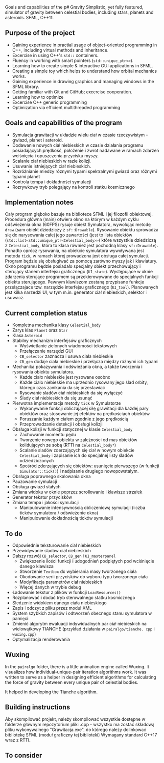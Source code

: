 Goals and capabilities of the p# Gravity
Simplistic, yet fully featured, simulator of gravity between celestial bodies, including stars, planets and asteroids.
SFML, C++11.

## Purpose of the project
* Gaining experience in practial usage of object-oriented programming in C++, including virtual methods and inheritance.
* Excercise in using C++'s `std::` containers.
* Fluency in working with smart pointers (`std::unique_ptr<>`).
* Learning how to create simple & interactive GUI applications in SFML.
* Creating a simple toy which helps to understand how orbital mechanics works.
* Gaining experience in drawing graphics and managing windows in the SFML library.
* Getting familiar with Git and GitHub; excercise cooperation.
* Learning how to optimize
* Excercise C++ generic programming
* Optimization via efficient multithreaded programming
## Goals and capabilities of the program
* Symulacja grawitacji w układzie wielu ciał w czasie rzeczywistym - gwiazd, planet i asteroid.
* Dodawanie nowych ciał niebieskich w czasie działania programu posiadających prędkość, położenie i zwrot nadawane w ramach zdarzeń wciśnięcia i opuszczenia przycisku myszy.
* Scalanie ciał niebieskich w razie kolizji.
* Usuwanie istniejących ciał niebieskich.
* Rozróżnianie miedzy róznymi typami spektralnymi gwiazd oraz różnymi typami planet
* Kontrola tempa i dokładności symulacji
* Rozrywkowy tryb polegający na kontroli statku kosmicznego
## Implementation notes
Cały program głęboko bazuje na bibliotece SFML i jej filozofii obiektowej.
Procedura główna (main) otwiera okno na którym w każdym cyklu odświeżenia okna (60FPS) rysuje obiekt Symulatora, wywołując metodę `draw` (sam obiekt dziedziczy z `sf::Drawable`). Rysowanie obiektu sprowadza się do narysowania całej jego zawartości (jest to lista obiektów (`std::list<std::unique_ptr<Celestial_body>>`) które wszystkie dziedziczą z `Celestial_body`, która to klasa również jest pochodną klasy `sf::Drawable`). Ponadto oprócz rysowania, na obiekcie symulatora wywoływana jest metoda `tick`, w ramach której prowadzona jest obsługa całej symulacji.
Program będzie się obsługiwać za pomocą zarówno myszy jak i klawiatury. Okno programu będzie posiadało specjalny obiekt przechowujący i sterujący stanem interfejsu graficznego (`UI_state`). Występujące w oknie zdarzenia sterujące programem są przekierowywane do specjalnych funkcji obiektu sterującego. Pewnym klawiszom zostaną przypisane funkcje przełączajace tzw. narzędzie interfejsu graficznego (`UI_tool`). Planowanych jest kilka narzedzi UI, w tym m.in. generator ciał niebieskich, selektor i usuwacz.
## Current completion status
* Kompletna mechanika klasy `Celestial_body`
* Zarys klas `Planet` oraz `Star`
* Klasa `Asteroid`
* Stabilny mechanizm interfejsów graficznych
	* Wyświetlanie zielonych wiadomości tekstowych
	* Przełączanie narzędzi GUI
	* `CB_selector` zaznacza i usuwa ciała niebieskie
	* `CB_gen` dodaje ciała niebieskie i przełącza między różnymi ich typami
* Mechanika pokazywania i odświeżania okna, a także tworzenia i rysowania obiektu symulatora.
	* Każde ciało niebieskie jest rysowane osobno
	* Każde cialo niebieskie ma uprzednio rysowany jego ślad orbity, którego czas zanikania da się przestawiać
	* Rysowanie sladów ciał niebieskich da się wyłączyć
	* Ślady ciał niebieskich da się usunąć
* Pierwotna implementacja metody `tick` w Symulatorze
	* Wykonywanie funkcji obliczającej siłę grawitacji dla każdej pary obiektów oraz stosowanie jej efektów na prędkościach obiektów
	* Poruszanie każdym ciałem zgodnie z jego prędkością
	* Przeprowadzanie detekcji i obsługi kolizji
* Obsługa kolizji w funkcji statycznej w klasie `Celestial_body`
	* Zachowanie momentu pędu
	* Tworzenie nowego obiektu w zależności od mas obiektów kolidujących ze sobą (RTTI na `Celestial_body*`)
	* Scalanie sladów zderzających się ciał w nowym obiekcie `Celestial_body` i zapisanie ich do specjalnej listy śladów odziedziczonych
	* Spośród zderzających się obiektów: usunięcie pierwszego (w funkcji `Simulator::tick()`) i nadpisanie drugiego nowopowstałym.
* Obsługa poprawnego skalowania okna
* Pauzowanie symulacji
* Obsługa gwiazd stałych
* Zmiana widoku w oknie poprzez scrollowanie i klawisze strzałek
* Generator tekstur przycisków
* Zmiana tempa i jakości symulacji
	* Manipulowanie intensywnością obliczeniową symulacji (liczba ticków symulatora / odświeżenie okna)
	* Manipulowanie dokładnością ticków symulacji
## To do
* Odpowiednie teksturowanie ciał niebieskich
* Przewidywanie sladów ciał niebieskich
* Dalszy rozwój `CB_selector`, `CB_gen` i `UI_masterpanel`
	* Zwiększenie ilości funkcji i udogodnień podpiętych pod wciśnięcie danego klawisza
	* Stworzenie `Textbox` do wybierania masy tworzonego ciała
	* Okodowanie serii przycisków do wyboru typu tworzonego ciała
	* Modyfikacja parametrów ciał niebieskich
	* Więcej danych w trybie debug
* Ładowanie tekstur z plików w funkcji `LoadResources()`
* Rozplanować i dodać tryb sterowalnego statku kosmicznego 
* Śledzenie widokiem danego ciała niebieskiego
* Zapis i odczyt z pliku przez moduł XML
* System szybkich zapisów i odtworzeń obecnego stanu symulatora w pamięci
* Zmienić algorytm ewaluacji indywidualnych par ciał niebieskich na wielowątkowy TIANCHE (przykład działania w `pairalgo/tianche. cpp` i `wuxing.cpp`)
* Optymalizacja renderowania
## Wuxing
In the `pairalgo` folder, there is a little animation engine called Wuxing. It visualizes how individual-unique-pair iteration algorithms work. It was written to serve as a helper in designing efficient algorithms for calculating the force of gravity between every unique pair of celestial bodies.

It helped in developing the Tianche algorithm.

## Building instructions
Aby skompilować projekt, należy skompilować wszystkie dostępne w folderze głównym repozytorium pliki .cpp - wszystko ma zostać składową pliku wykonywalnego "Grawitacja.exe", do którego należy dolinkować bibliotekę SFML (moduł graficzny tej biblioteki)
Wymagany standard C++17 wraz z RTTI.
## To consider

